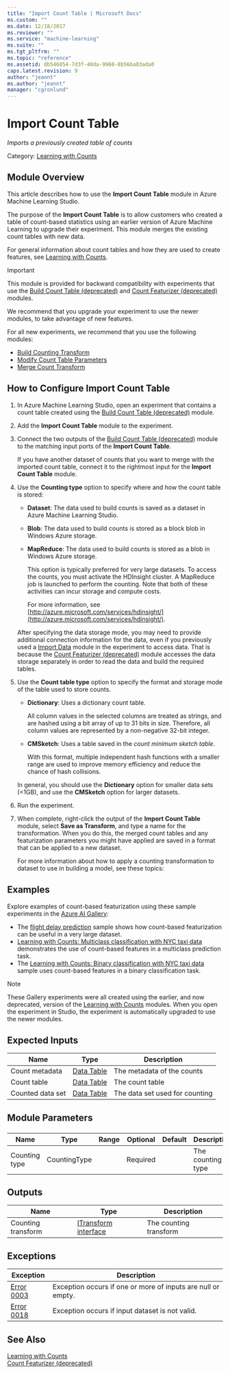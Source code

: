 ```yaml
---
title: "Import Count Table | Microsoft Docs"
ms.custom: ""
ms.date: 12/18/2017
ms.reviewer: ""
ms.service: "machine-learning"
ms.suite: ""
ms.tgt_pltfrm: ""
ms.topic: "reference"
ms.assetid: db546854-7d3f-40da-9960-8b56ba03ada0
caps.latest.revision: 9
author: "jeannt"
ms.author: "jeannt"
manager: "cgronlund"
---
```

# Import Count Table
*Imports a previously created table of counts*  
  
 Category: [Learning with Counts](data-transformation-learning-with-counts.md)  
  
## Module Overview  

This article describes how to use the **Import Count Table** module in Azure Machine Learning Studio.

The purpose of the **Import Count Table** is to allow customers who created a table of count-based statistics using an earlier version of Azure Machine Learning to upgrade their experiment. This module merges the existing count tables with new data.

For general information about count tables and how they are used to create features, see [Learning with Counts](data-transformation-learning-with-counts.md).

> [!IMPORTANT]
> This module is provided for backward compatibility with experiments that use the [Build Count Table (deprecated)](build-count-table-deprecated.md) and [Count Featurizer (deprecated)](count-featurizer-deprecated.md) modules.  
> 
> We recommend that you upgrade your experiment to use the newer modules, to take advantage of new features. 
>
>  For all new experiments, we recommend that you use the following modules:  
>   
>  -   [Build Counting Transform](build-counting-transform.md)  
> -   [Modify Count Table Parameters](modify-count-table-parameters.md)  
> -   [Merge Count Transform](merge-count-transform.md)  

## How to Configure Import Count Table
  
1.  In Azure Machine Learning Studio, open an experiment that contains a count table created using the [Build Count Table (deprecated)](build-count-table-deprecated.md) module.
  
2.  Add the **Import Count Table** module to the experiment.
  
3.  Connect the two outputs of the [Build Count Table (deprecated)](build-count-table-deprecated.md) module to the matching input ports of the **Import Count Table**.  
  
     If you have another dataset of counts that you want to merge with the imported count table, connect it to the rightmost input for the **Import Count Table** module.
  
4.  Use the **Counting type** option to specify where and how the count table is stored:
  
    + **Dataset**: The data used to build counts is saved as a dataset in Azure Machine Learning Studio.  
  
    + **Blob**: The data used to build counts is stored as a block blob in Windows Azure storage.  
  
    + **MapReduce**: The data used to build counts is stored as a blob in Windows Azure storage.  
  
         This option is typically preferred for very large datasets. To access the counts, you must activate the HDInsight cluster. A MapReduce job is launched to perform the counting. Note that both of these activities can incur storage and compute costs.  
  
         For more information, see [http://azure.microsoft.com/services/hdinsight/](http://azure.microsoft.com/services/hdinsight/).  
  
     After specifying the data storage mode, you may need to provide additional connection information for the data, even if you previously used a [Import Data](import-data.md) module in the experiment to access data. That is because the [Count Featurizer (deprecated)](count-featurizer-deprecated.md) module accesses the data storage separately in order to read the data and build the required tables.  
  
5.  Use the **Count table type** option to specify the format and storage mode of the table used to store counts.  
  
    + **Dictionary**: Uses a dictionary count table.  
  
         All column values in the selected columns are treated as strings, and are hashed using a bit array of up to 31 bits in size. Therefore, all column values are represented by a non-negative 32-bit integer.  
  
    -   **CMSketch**: Uses a table saved in the *count minimum sketch table*.  
  
         With this format, multiple independent hash functions with a smaller range are used to improve memory efficiency and reduce the chance of hash collisions.  
  
     In general, you should use the **Dictionary** option for smaller data sets (<1GB), and use the **CMSketch** option for larger datasets.  
  
6.  Run the experiment.  
  
7. When complete, right-click the output of the  **Import Count Table** module, select **Save as Transform**, and type a name for the transformation. When you do this, the merged count tables and any featurization parameters you might have applied are saved in a format that can be applied to a new dataset.  
  
    For more information about how to apply a counting transformation to dataset to use in building a model, see these topics:  
  
## Examples

Explore examples of count-based featurization using these sample experiments in the [Azure AI Gallery](https://gallery.cortanaintelligence.com/):
  
-   The [flight delay prediction](http://go.microsoft.com/fwlink/?LinkId=525277) sample shows how count-based featurization can be useful in a very large dataset.
- [Learning with Counts: Multiclass classification with NYC taxi data](https://gallery.cortanaintelligence.com/Experiment/Learning-with-Counts-Multiclass-classification-with-NYC-taxi-data-2) demonstrates the use of count-based features in a multiclass prediction task.
- The [Learning with Counts: Binary classification with NYC taxi data](https://gallery.cortanaintelligence.com/Experiment/Learning-with-Counts-Binary-classification-with-NYC-taxi-data-2) sample uses count-based features in a binary classification task.

> [!NOTE]
> 
> These Gallery experiments were all created using the earlier, and now deprecated, version of the [Learning with Counts](data-transformation-learning-with-counts.md) modules. When you open the experiment in Studio, the experiment is automatically upgraded to use the newer modules.
  
##  <a name="ExpectedInputs"></a> Expected Inputs  
  
|Name|Type|Description|  
|----------|----------|-----------------|  
|Count metadata|[Data Table](data-table.md)|The metadata of the counts|  
|Count table|[Data Table](data-table.md)|The count table|  
|Counted data set|[Data Table](data-table.md)|The data set used for counting|  
  
##  <a name="parameters"></a> Module Parameters  
  
###  
  
|Name|Type|Range|Optional|Default|Description|  
|----------|----------|-----------|--------------|-----------------|-------------|  
|Counting type|CountingType||Required||The counting type|  
  
##  <a name="Outputs"></a> Outputs  
  
|Name|Type|Description|  
|----------|----------|-----------------|  
|Counting transform|[ITransform interface](itransform-interface.md)|The counting transform|  
  
##  <a name="exceptions"></a> Exceptions  
  
|Exception|Description|  
|---------------|-----------------|  
|[Error 0003](errors/error-0003.md)|Exception occurs if one or more of inputs are null or empty.|  
|[Error 0018](errors/error-0018.md)|Exception occurs if input dataset is not valid.|  
  
## See Also  
 [Learning with Counts](data-transformation-learning-with-counts.md)   
 [Count Featurizer (deprecated)](count-featurizer-deprecated.md)